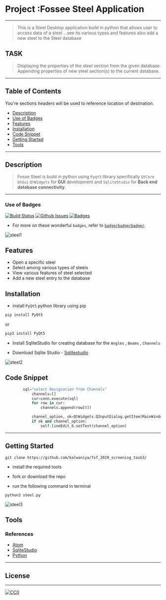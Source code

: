 # Project :Fossee Steel Application 


----

> This is a Steel Desktop application build in python that allows user to access data of a steel ...see its various types and features
also add a new steel to the Steel database
## TASK
 > Displaying the properties of the steel section from the given database.
 Appending properties of new steel section(s) to the current database.
---


## Table of Contents
You're sections headers will be used to reference location of destination.

- [Description](#description)
- [Use of Badges](#use-of-badges)
- [Features](#features)
- [Installation](#installation)
- [Code Snippet](#code-snippet)
- [Getting Started](#getting-started)
- [Tools](#tools)



---

## Description
> Fosse Steel is build in python using `Pyqt5` library specifically `QtCore`  `QtGui`  `QtWidgets` for **GUI** development and `SqliteStudio` for **Back end database connectivity**.


---

### Use of Badges

[![Build Status](http://img.shields.io/travis/badges/badgerbadgerbadger.svg?style=flat-square)](https://travis-ci.org/badges/badgerbadgerbadger) [![Github Issues](http://githubbadges.herokuapp.com/badges/badgerbadgerbadger/issues.svg?style=flat-square)](https://github.com/badges/badgerbadgerbadger/issues)  [![Badges](http://img.shields.io/:badges-9/9-ff6799.svg?style=flat-square)](https://github.com/badges/badgerbadgerbadger)

- For more on these wonderful `badges`, refer to <a href="http://badges.github.io/badgerbadgerbadger/" target="_blank">`badgerbadgerbadger`</a>.



![steel1](https://user-images.githubusercontent.com/40792388/54923502-6307f080-4f30-11e9-8c97-4fd396085bb4.gif)




## Features
  * Open a specific steel 
  * Select among various types of steels
  * View various features of steel selected
  * Add a new steel entry to the database
  
 





## Installation
* install `PyQt5` python library using pip
```python
pip install PyQt5

```
or
```python
pip3 install PyQt5

```
* Install SqliteStudio for creating database for the `Angles` , `Beams` , `Channels`

- Download Sqlite Studio - [Sqlitestudio](https://sqlitestudio.pl/index.rvt)



![steel2](https://user-images.githubusercontent.com/40792388/54923689-c1cd6a00-4f30-11e9-97ff-477af28fff30.gif)





## Code Snippet

```python
        sql="select Designation from Channels"
            channels=[]
            cur=conn.execute(sql)
            for row in cur:
                channels.append(row[0])

            channel_option, ok=QtWidgets.QInputDialog.getItem(MainWindow,"Steel","Choose a Designation from Channels Section",channels,0,False)
            if ok and channel_option:
                self.lineEdit_6.setText(channel_option)

```






---
## Getting Started
```
git clone https://github.com/kalwaniya/fsf_2019_screening_task3/
```
* install the required tools 

* fork or download the repo 

* run the following command in terminal

```
python3 steel.py
```


![steel3](https://user-images.githubusercontent.com/40792388/54923730-df023880-4f30-11e9-9359-fa412884a033.gif)






## Tools
### References
* [Atom](https://atom.io/)
* [SqliteStudio](https://sqlitestudio.pl/index.rvt)
* [Python](https://www.python.org/)



---



## License
---
[![CC0](https://licensebuttons.net/p/zero/1.0/88x31.png)](https://creativecommons.org/publicdomain/zero/1.0/)

